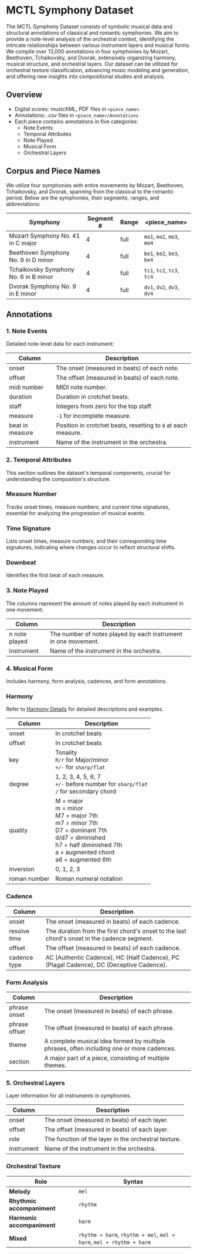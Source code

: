 # MCTL Symphony Dataset

The MCTL Symphony Dataset consists of symbolic musical data and structural annotations of classical and romantic symphonies. We aim to provide a note-level analysis of the orchestral context, identifying the intricate relationships between various instrument layers and musical forms.
We compile over 13,000 annotations in four symphonies by Mozart, Beethoven, Tchaikovsky, and Dvorak, extensively organizing harmony, musical structure, and orchestral layers. Our dataset can be utilized for orchestral texture classification, advancing music modeling and generation, and offering new insights into compositional studies and analysis.

## **Overview**

- Digital scores: musicXML, PDF files in `<piece_name>`
- Annotations: .csv files in `<piece_name>/Annotations`
- Each piece contains annotations in five categories:
    - Note Events
    - Temporal Attributes
    - Note Played
    - Musical Form
    - Orchestral Layers

## Corpus and Piece Names

We utilize four symphonies with entire movements by Mozart, Beethoven, Tchaikovsky, and Dvorak, spanning from the classical to the romantic period. Below are the symphonies, their segments, ranges, and abbreviations:

| Symphony | Segment # | Range | <piece_name> |
| --- | --- | --- | --- |
| Mozart Symphony No. 41 in C major | 4 | full | `mo1`, `mo2`, `mo3`, `mo4` |
| Beethoven Symphony No. 9 in D minor | 4 | full | `be1`, `be2`, `be3`, `be4` |
| Tchaikovsky Symphony No. 6 in B minor | 4 | full | `tc1`, `tc2`, `tc3`, `tc4` |
| Dvorak Symphony No. 9 in E minor | 4 | full | `dv1`, `dv2`, `dv3`, `dv4` |


## Annotations
### **1. Note Events**

Detailed note-level data for each instrument:

| Column           | Description                                               |
|------------------|-----------------------------------------------------------|
| onset            | The onset (measured in beats) of each note.               |
| offset           | The offset (measured in beats) of each note.              |
| midi number      | MIDI note number.                                         |
| duration         | Duration in crotchet beats.                               |
| staff            | Integers from zero for the top staff.                     |
| measure          | `-1` for incomplete measure.                                |
| beat in measure  | Position in crotchet beats, resetting to `0` at each measure.|
| instrument       | Name of the instrument in the orchestra.                  |


### **2. Temporal Attributes**

This section outlines the dataset's temporal components, crucial for understanding the composition's structure.

### Measure Number
Tracks onset times, measure numbers, and current time signatures, essential for analyzing the progression of musical events.

### Time Signature
Lists onset times, measure numbers, and their corresponding time signatures, indicating where changes occur to reflect structural shifts.

### Downbeat
Identifies the first beat of each measure.

### **3. Note Played**

The columns represent the amount of notes played by each instrument in one movement.

| Column         | Description                                                |
|----------------|------------------------------------------------------------|
| n note played  | The number of notes played by each instrument in one movement. |
| instrument     | Name of the instrument in the orchestra.                   |

### **4. Musical Form**

Includes harmony, form analysis, cadences, and form annotations.

### Harmony
Refer to [Harmony Details](https://github.com/kyuchia/mctl-symphony-dataset/tree/main/mctl_symphony_dataset#harmony-details) for detailed descriptions and examples.

| Column       | Description                                      | 
|--------------|--------------------------------------------------|
| onset        | In crotchet beats                                | 
| offset       | In crotchet beats                                | 
| key          | Tonality <br> `R/r` for Major/minor <br> `+/-` for `sharp/flat` |
| degree       | 1, 2, 3, 4, 5, 6, 7 <br> `+/-` before number for `sharp/flat` <br> `/` for secondary chord  |
| quality      | M = major <br> m = minor <br> M7 = major 7th <br> m7 = minor 7th <br> D7 = dominant 7th <br> d/d7 = diminished <br> h7 = half diminished 7th <br> a = augmented chord <br> a6 = augmented 6th |
| inversion    | 0, 1, 2, 3                                       | 
| roman number | Roman numeral notation                           | 



### Cadence

| Column        | Description                                                                     |
|---------------|---------------------------------------------------------------------------------|
| onset         | The onset (measured in beats) of each cadence.                                  |
| resolve time  | The duration from the first chord's onset to the last chord's onset in the cadence segment.|
| offset        | The offset (measured in beats) of each cadence.                                 |
| cadence type  | AC (Authentic Cadence), HC (Half Cadence), PC (Plagal Cadence), DC (Deceptive Cadence). |

### Form Analysis

| Column        | Description                                      |
|---------------|--------------------------------------------------|
| phrase onset  | The onset (measured in beats) of each phrase.    |
| phrase offset | The offset (measured in beats) of each phrase.   |
| theme         | A complete musical idea formed by multiple phrases, often including one or more cadences.|
| section       | A major part of a piece, consisting of multiple themes.|


### **5. Orchestral Layers**

Layer information for all instruments in symphonies.

| Column     | Description                                      |
|------------|--------------------------------------------------|
| onset      | The onset (measured in beats) of each layer.     |
| offset     | The offset (measured in beats) of each layer.    |
| role       | The function of the layer in the orchestral texture. |
| instrument | Name of the instrument in the orchestra.         |

### Orchestral Texture

| Role                     | Syntax          |
|--------------------------|----------------------|
| **Melody**               | `mel`                  |
| **Rhythmic accompaniment** | `rhythm`            |
| **Harmonic accompaniment** | `harm`              |
| **Mixed**                | `rhythm + harm`, `rhythm + mel`, `mel + harm`, `mel + rhythm + harm`|
